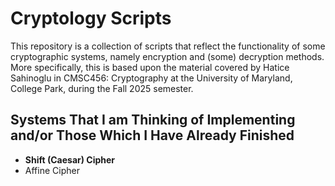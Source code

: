 # Cryptology Scripts
This repository is a collection of scripts that reflect the functionality of some cryptographic systems, namely encryption and (some) decryption methods. More specifically, this is based upon the material covered by Hatice Sahinoglu in CMSC456: Cryptography at the University of Maryland, College Park, during the Fall 2025 semester.

## Systems That I am Thinking of Implementing and/or Those Which I Have Already Finished
- **Shift (Caesar) Cipher**
- Affine Cipher
